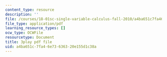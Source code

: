 ```yaml
---
content_type: resource
description: ''
file: /courses/18-01sc-single-variable-calculus-fall-2010/a4ba651c7fa46e73636320e155d1c38a_0YGiDaUOse4.pdf
file_type: application/pdf
learning_resource_types: []
ocw_type: OCWFile
resourcetype: Document
title: 3play pdf file
uid: a4ba651c-7fa4-6e73-6363-20e155d1c38a
---
```


